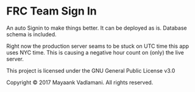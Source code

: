 FRC Team Sign In
=======

An auto Signin to make things better. It can be deployed as is.
Database schema is included.

Right now the production server seams to be stuck on UTC time this app uses NYC time. 
This is causing a negative hour count on (only) the live server.

This project is licensed under the GNU General Public License v3.0

Copyright &copy; 2017 Mayaank Vadlamani. All rights reserved.
